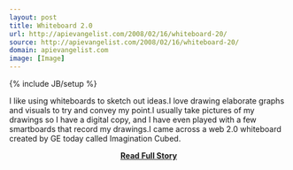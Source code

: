 ```yaml
---
layout: post
title: Whiteboard 2.0
url: http://apievangelist.com/2008/02/16/whiteboard-20/
source: http://apievangelist.com/2008/02/16/whiteboard-20/
domain: apievangelist.com
image: [Image]
---
```

{% include JB/setup %}<p>I like using whiteboards to sketch out ideas.I love drawing elaborate graphs and visuals to try and convey my point.I usually take pictures of my drawings so I have a digital copy, and I have even played with a few smartboards that record my drawings.I came across a web 2.0 whiteboard created by GE today called Imagination Cubed.</p>
<center><p><a href="http://apievangelist.com/2008/02/16/whiteboard-20/" style='padding:25px; font-sze:18px; font-weight: bold;'>Read Full Story</a></p></center>
